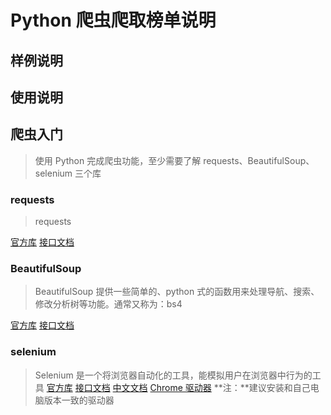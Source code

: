 # Python 爬虫爬取榜单说明

## 样例说明

## 使用说明

## 爬虫入门
> 使用 Python 完成爬虫功能，至少需要了解 requests、BeautifulSoup、selenium 三个库


### requests
> requests 

[官方库](https://pypi.org/project/requests/)
[接口文档](https://requests.readthedocs.io/en/latest/)


### BeautifulSoup
> BeautifulSoup 提供一些简单的、python 式的函数用来处理导航、搜索、修改分析树等功能。通常又称为：bs4

[官方库](https://pypi.org/project/beautifulsoup4/)
[接口文档](https://www.crummy.com/software/BeautifulSoup/bs4/doc.zh/)


### selenium
> Selenium 是一个将浏览器自动化的工具，能模拟用户在浏览器中行为的工具
[官方库](https://pypi.org/project/selenium/)
[接口文档](https://www.selenium.dev/selenium/docs/api/py/api.html)
[中文文档](https://python-selenium-zh.readthedocs.io/zh_CN/latest/)
[Chrome 驱动器](https://chromedriver.chromium.org/downloads)
**注：**建议安装和自己电脑版本一致的驱动器




